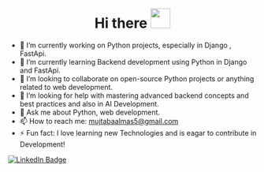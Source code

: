 <h1 align="center">Hi there <img src="https://media.giphy.com/media/hvRJCLFzcasrR4ia7z/giphy.gif" width="40"></h1>

 - 🔭 I’m currently working on Python projects, especially in Django , FastApi.
 - 🌱 I’m currently learning Backend development using Python in Django and FastApi.
 - 👯 I’m looking to collaborate on open-source Python projects or anything related to web development.
 - 🤔 I’m looking for help with mastering advanced backend concepts and best practices and also in AI Development.
 - 💬 Ask me about Python, web development.
 - 📫 How to reach me: [mujtabaalmas5@gmail.com](mailto:mujtabaalmas5@gmail.com)
 - ⚡ Fun fact: I love learning new Technologies and is eagar to contribute in Development!
<p>
<a href="https://www.linkedin.com/in/mujtabaalmas"><img src="https://img.shields.io/badge/LinkedIn-blue?style=for-the-badge&logo=linkedin&logoColor=white" alt="LinkedIn Badge"></a>
</p>
